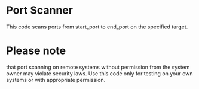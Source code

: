 # Port Scanner

This code scans ports from start_port to end_port on the specified target.

# Please note
that port scanning on remote systems without permission from the system owner may violate security laws. Use this code only for testing on your own systems or with appropriate permission.
